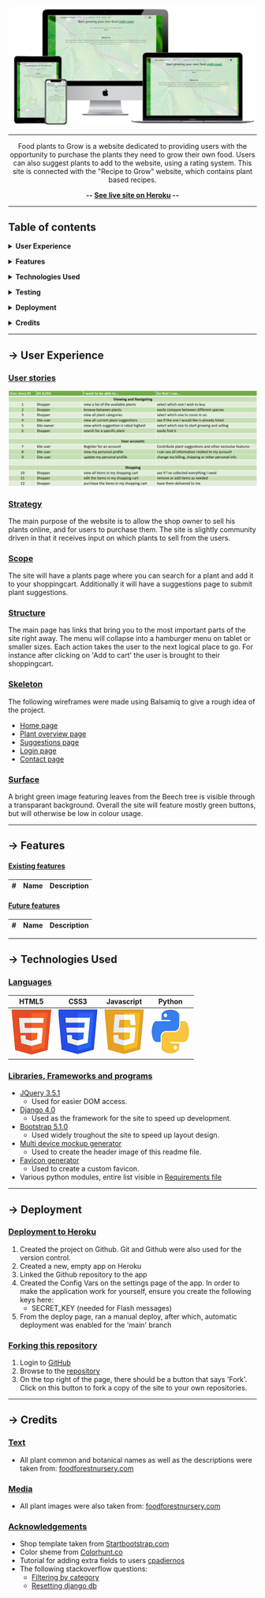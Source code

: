 <div align="center">

![Food plants to Grow](media/readme_files/responsive-mockup.png)

---

Food plants to Grow is a website dedicated to providing users with the opportunity to purchase the plants they need to grow their own food. Users can also suggest plants to add to the website, using a rating system. This site is connected with the "Recipe to Grow" website, which contains plant based recipes. 

**-- [See live site on Heroku](https://ejh-food-plants-to-grow.herokuapp.com/) --**

</div>

---

## Table of contents

**<details><summary>User Experience</summary>**
  - [User stories](#user-stories)
  - [Strategy](#strategy)
  - [Scope](#scope)
  - [Structure](#structure)
  - [Skeleton](#skeleton)
  - [Surface](#surface)
</details>

**<details><summary>Features</summary>**
  - [Existing features](#existing-features)
  - [Future features](#future-features)
</details>

**<details><summary>Technologies Used</summary>**
  - [Languages](#languages)
  - [Libraries, Frameworks and programs](#Libraries,-Frameworks-and-programs)
</details>

**<details><summary>Testing</summary>**
  - [Test documentation](https://github.com/ElkeJohannes/food-plants-to-grow/blob/main/TESTING.md)
</details>

**<details><summary>Deployment</summary>**
  - [Deployment to GitHub pages](#deployment-to-github-pages)
  - [Forking this repository](#forking-this-repository)
  - [Local deployment](#local-deployment)
</details>

**<details><summary>Credits</summary>**
  - [Text](#text)
  - [Media](#media)
  - [Acknowledgements](#acknowledgements)
</details>

---

## &rarr; **User Experience**

### **<ins>User stories</ins>**
![User stories](media/readme_files/user_stories.png)


### **<ins>Strategy</ins>**
The main purpose of the website is to allow the shop owner to sell his plants online, and for users to purchase them. The site is slightly community driven in that it receives input on which plants to sell from the users. 

### **<ins>Scope</ins>**
The site will have a plants page where you can search for a plant and add it to your shoppingcart. Additionally it will have a suggestions page to submit plant suggestions. 

### **<ins>Structure</ins>**
The main page has links that bring you to the most important parts of the site right away. The menu will collapse into a hamburger menu on tablet or smaller sizes. Each action takes the user to the next logical place to go. For instance after clicking on 'Add to cart' the user is brought to their shoppingcart. 

### **<ins>Skeleton</ins>**
The following wireframes were made using Balsamiq to give a rough idea of the project.
- [Home page](media/readme_files/wireframe_home.png)
- [Plant overview page](media/readme_files/wireframe_plants.png)
- [Suggestions page](media/readme_files/wireframe_suggestions.png)
- [Login page](media/readme_files/wireframe_login.png)
- [Contact page](media/readme_files/wireframe_contact.png)


### **<ins>Surface</ins>**
A bright green image featuring leaves from the Beech tree is visible through a transparant background. Overall the site will feature mostly green buttons, but will otherwise be low in colour usage. 

---

## &rarr; **Features**

#### **<ins>Existing features</ins>**
|#|Name|Description|
|-|-|-|


#### **<ins>Future features</ins>**
|#|Name|Description|
|-|-|-|


---

## &rarr; **Technologies Used**
### **<ins>Languages</ins>**

| <div align="center">HTML5</div> | <div align="center">CSS3</div> | <div align="center">Javascript</div> | <div align="center">Python</div> |
|-|-|-|-|
| ![html5](media/readme_files/html5.png) | ![css3](media/readme_files/css3.png) | ![javascript](media/readme_files/javascript.png) | ![python](media/readme_files/python.png) |


### **<ins>Libraries, Frameworks and programs</ins>**
- [JQuery 3.5.1](https://jquery.com/)
  * Used for easier DOM access.
- [Django 4.0](https://www.djangoproject.com/)
  * Used as the framework for the site to speed up development.  
- [Bootstrap 5.1.0](https://getbootstrap.com/docs/5.1/getting-started/introduction/)
  * Used widely troughout the site to speed up layout design.
- [Multi device mockup generator](http://techsini.com/multi-mockup/index.php)
  * Used to create the header image of this readme file.
- [Favicon generator](https://favicon.io/favicon-generator/)
  * Used to create a custom favicon.
- Various python modules, entire list visible in [Requirements file](https://github.com/ElkeJohannes/food-plants-to-grow/blob/main/requirements.txt)


---

## &rarr; **Deployment** 
### **<ins>Deployment to Heroku</ins>**
1. Created the project on Github. Git and Github were also used for the version control.
2. Created a new, empty app on Heroku
3. Linked the Github repository to the app
4. Created the Config Vars on the settings page of the app. In order to make the application work for yourself, ensure you create the following keys here:
   - SECRET_KEY (needed for Flash messages)
5. From the deploy page, ran a manual deploy, after which, automatic deployment was enabled for the 'main' branch

### **<ins>Forking this repository</ins>**
1. Login to [GitHub](https://github.com)
2. Browse to the [repository](https://github.com/ElkeJohannes/food-plants-to-grow)
3. On the top right of the page, there should be a button that says 'Fork'. Click on this button to fork a copy of the site to your own repositories.

---

## &rarr; **Credits**

### **<ins>Text</ins>**
- All plant common and botanical names as well as the descriptions were taken from: [foodforestnursery.com](https://foodforestnursery.com/product/swamp-white-oak/)

### **<ins>Media</ins>**
- All plant images were also taken from: [foodforestnursery.com](https://foodforestnursery.com/product/swamp-white-oak/)

### **<ins>Acknowledgements</ins>** 
- Shop template taken from [Startbootstrap.com](https://startbootstrap.com/template/shop-homepage)
- Color sheme from [Colorhunt.co](https://colorhunt.co/palette/125c133e7c17f4a442e8e1d9)
- Tutorial for adding extra fields to users [cpadiernos](https://cpadiernos.github.io/how-to-add-fields-to-the-user-model-in-django.html)
- The following stackoverflow questions:
  - [Filtering by category](https://stackoverflow.com/questions/4062955/django-foreign-key-queries)
  - [Resetting django db](https://stackoverflow.com/questions/44651760/django-db-migrations-exceptions-inconsistentmigrationhistory)